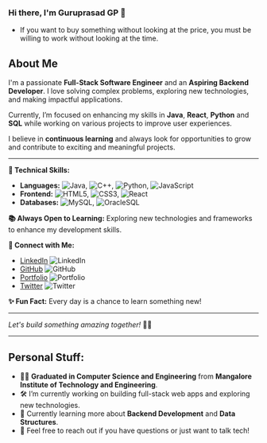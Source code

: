 ### Hi there, I'm Guruprasad GP 👋

- If you want to buy something without looking at the price, you must be willing to work without looking at the time.

## About Me
I'm a passionate **Full-Stack Software Engineer** and an **Aspiring Backend Developer**. I love solving complex problems, exploring new technologies, and making impactful applications. 

Currently, I’m focused on enhancing my skills in **Java**, **React**, **Python** and **SQL** while working on various projects to improve user experiences.

I believe in **continuous learning** and always look for opportunities to grow and contribute to exciting and meaningful projects.

---

**🚀 Technical Skills:**
- **Languages:** ![Java](https://img.shields.io/badge/Java-ED8B00?style=flat&logo=java&logoColor=white), ![C++](https://img.shields.io/badge/C++-00599C?style=flat&logo=c%2b%2b&logoColor=white), ![Python](https://img.shields.io/badge/Python-3776AB?style=flat&logo=python&logoColor=white), ![JavaScript](https://img.shields.io/badge/JavaScript-323330?style=flat&logo=javascript&logoColor=F7DF1E)
- **Frontend:** ![HTML5](https://img.shields.io/badge/HTML5-E34F26?style=flat&logo=html5&logoColor=white), ![CSS3](https://img.shields.io/badge/CSS3-1572B6?style=flat&logo=css3&logoColor=white), ![React](https://img.shields.io/badge/React-20232A?style=flat&logo=react&logoColor=61DAFB)
- **Databases:** ![MySQL](https://img.shields.io/badge/MySQL-00000F?style=flat&logo=mysql&logoColor=white), ![OracleSQL](https://img.shields.io/badge/OracleSQL-F80000?style=flat&logo=oracle&logoColor=white)

**📚 Always Open to Learning:**
Exploring new technologies and frameworks to enhance my development skills.

**🤝 Connect with Me:**
- [LinkedIn]()  ![[LinkedIn](https://www.linkedin.com/in/guruprasadgp22/)](https://img.shields.io/badge/-LinkedIn-blue)
- [GitHub](https://github.com/guruprasad26gp)  ![GitHub](https://img.shields.io/badge/-GitHub-black)
- [Portfolio](https://guruprasad22.netlify.app/)  ![Portfolio](https://img.shields.io/badge/-Portfolio-blueviolet)
- [Twitter](https://x.com/c23_gp/)  ![Twitter](https://img.shields.io/badge/-Twitter-1DA1F2)

**✨ Fun Fact:** Every day is a chance to learn something new!

---
*Let's build something amazing together!* 🚀✨

---

## Personal Stuff:
- 👨‍🎓 **Graduated in Computer Science and Engineering** from **Mangalore Institute of Technology and Engineering**.
- 🛠️ I’m currently working on building full-stack web apps and exploring new technologies.
- 🌱 Currently learning more about **Backend Development** and **Data Structures**.
- 💬 Feel free to reach out if you have questions or just want to talk tech!
